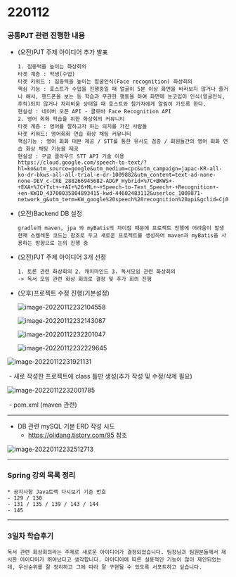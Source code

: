 # 220112

### 공통PJT 관련 진행한 내용

- (오전)PJT 주제 아이디어 추가 발표

  ```
  1. 집중력을 높이는 화상회의
  타겟 계층 : 학생(수업)
  타겟 키워드 : 집중력을 높이는 얼굴인식(Face recognition) 화상회의
  핵심 기능 : 호스트가 수업을 진행중일 때 얼굴이 5분 이상 화면을 바라보지 않거나 졸거나 해서, 핸드폰을 보는 등 학습과 무관한 행동을 하여 화면에 눈코입이 인식(얼굴인식, 추적)되지 않거나 자리비움 상태일 때 호스트와 참가자에게 알림이 가도록 한다.
  현실성 : 네이버 오픈 API - 클로바 Face Recognition API
  2. 영어 회화 학습을 위한 화상회의 커뮤니티
  타겟 계층 : 영어를 잘하고자 하는 의지를 가진 사람들
  타겟 키워드: 영어회화 연습 화상 채팅 커뮤니티
  핵심기능 : 영어 회화 대본 제공 / STT를 통한 유사도 검증 / 회원들간의 영어 회화 연습 화상 채팅 기능을 제공
  현실성 : 구글 클라우드 STT API 기술 이용
  https://cloud.google.com/speech-to-text/?hl=ko&utm_source=google&utm_medium=cpc&utm_campaign=japac-KR-all-ko-dr-bkws-all-all-trial-e-dr-1009882&utm_content=text-ad-none-none-DEV_c-CRE_288266945682-ADGP_Hybrid+%7C+BKWS+-+EXA+%7C+Txt+~+AI+%26+ML+~+Speech-to-Text_Speech+-+Recognition+-+en-KWID_43700035804893415-kwd-44602483112&userloc_1009871-network_g&utm_term=KW_google%20speech%20recognition%20api&gclid=Cj0KCQiA8vSOBhCkARIsAGdp6RRaPdOtpnGVFUdbzHuRPOh81mxkD_a3NMImdqpFdFs__F9dD3hIy1AaAtRwEALw_wcB&gclsrc=aw.ds
  ```

- (오전)Backend DB 설정

  ```
  gradle과 maven, jpa 와 myBatis의 차이점 때문에 프로젝트 진행에 어려움이 발생
  현재 스켈레톤 코드는 참조로 두고 새로운 프로젝트를 생성하여 maven과 myBatis을 사용하는 방향으로 논의 진행 중
  ```

- (오전)PJT 주제 아이디어 3개 선정

  ```
  1. 토론 관련 화상회의 2. 캐치마인드 3. 독서모임 관련 화상회의
  -> 독서 모임 관련 화상 회의로 결정 및 추가 회의 진행
  ```

- (오후)프로젝트 수정 진행(기본설정)

  ![image-20220112232104558](0112/image-20220112232104558.png)

  ![image-20220112232143087](0112/image-20220112232143087.png)

  ![image-20220112232201047](0112/image-20220112232201047.png)

  ![image-20220112232229645](0112/image-20220112232229645.png)

![image-20220112231921131](0112/image-20220112231921131.png)

​	- 새로 작성한 프로젝트에 class 틀만 생성(추가 작성 및 수정/삭제 필요)

![image-20220112232001785](0112/image-20220112232001785.png)

​	- pom.xml (maven 관련)

------

- DB 관련 mySQL 기본 ERD 작성 시도
  - https://olidang.tistory.com/95 참조

![image-20220112232512713](0112/image-20220112232512713.png)

---

### Spring 강의 목록 정리

```
* 공지사항 Java트랙 다시보기 기준 번호
- 129 / 130
- 131 / 135 / 139 / 143 / 144
- 145
```

----

### 3일차 학습후기

```
독서 관련 화상회의라는 주제로 새로운 아이디어가 결정되었습니다. 팀장님과 팀원분들께서 제시한 아이디어가 뛰어났다고 생각합니다. 아이디어에 따른 실용적인 기능이 많이 제안되었는데, 우선순위를 잘 정리하고 그에 따라 잘 구현될 수 있도록 서포트하고 싶습니다.
```

